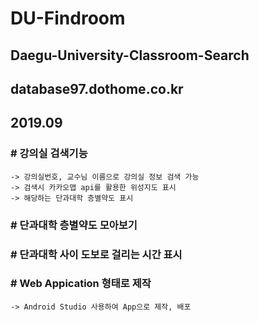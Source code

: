 # DU-Findroom
## Daegu-University-Classroom-Search
## database97.dothome.co.kr
## 2019.09

### # 강의실 검색기능
    -> 강의실번호, 교수님 이름으로 강의실 정보 검색 가능
    -> 검색시 카카오맵 api를 활용한 위성지도 표시
    -> 해당하는 단과대학 층별약도 표시
    
### # 단과대학 층별약도 모아보기

### # 단과대학 사이 도보로 걸리는 시간 표시

### # Web Appication 형태로 제작
    -> Android Studio 사용하여 App으로 제작, 배포
    
    
